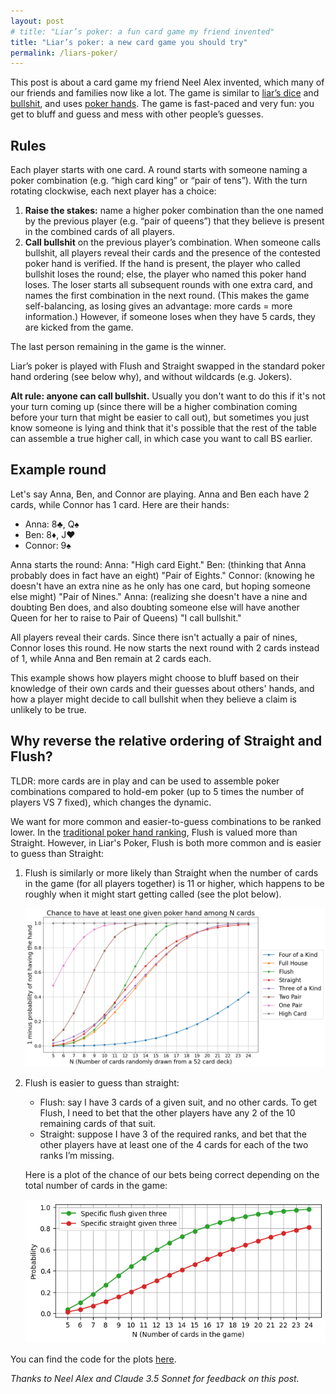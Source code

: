 ```yaml
---
layout: post
# title: "Liar’s poker: a fun card game my friend invented"
title: "Liar’s poker: a new card game you should try"
permalink: /liars-poker/
---
```


This post is about a card game my friend Neel Alex invented, which many of our friends and families now like a lot. The game is similar to [liar’s dice](https://en.wikipedia.org/wiki/Liar%27s_dice) and [bullshit](https://en.wikipedia.org/wiki/Cheat_(game)), and uses [poker hands](https://en.wikipedia.org/wiki/List_of_poker_hands#Hand-ranking_categories). The game is fast-paced and very fun: you get to bluff and guess and mess with other people’s guesses.


## Rules
Each player starts with one card. A round starts with someone naming a poker combination (e.g. “high card king” or “pair of tens”). With the turn rotating clockwise, each next player has a choice:
1. **Raise the stakes:** name a higher poker combination than the one named by the previous player (e.g. “pair of queens”) that they believe is present in the combined cards of all players.
2. **Call bullshit** on the previous player’s combination. When someone calls bullshit, all players reveal their cards and the presence of the contested poker hand is verified. If the hand is present, the player who called bullshit loses the round; else, the player who named this poker hand loses. The loser starts all subsequent rounds with one extra card, and names the first combination in the next round. (This makes the game self-balancing, as losing gives an advantage: more cards = more information.) However, if someone loses when they have 5 cards, they are kicked from the game.

The last person remaining in the game is the winner. 

Liar’s poker is played with Flush and Straight swapped in the standard poker hand ordering (see below why), and without wildcards (e.g. Jokers).

**Alt rule: anyone can call bullshit.** Usually you don't want to do this if it's not your turn coming up (since there will be a higher combination coming before your turn that might be easier to call out), but sometimes you just know someone is lying and think that it's possible that the rest of the table can assemble a true higher call, in which case you want to call BS earlier.

## Example round
Let's say Anna, Ben, and Connor are playing. Anna and Ben each have 2 cards, while Connor has 1 card. Here are their hands:

- Anna: 8♣, Q♠
- Ben: 8♦, J♥
- Connor: 9♠

Anna starts the round:
Anna: "High card Eight." Ben: (thinking that Anna probably does in fact have an eight) "Pair of Eights." Connor: (knowing he doesn't have an extra nine as he only has one card, but hoping someone else might) "Pair of Nines." Anna: (realizing she doesn't have a nine and doubting Ben does, and also doubting someone else will have another Queen for her to raise to Pair of Queens) "I call bullshit."

All players reveal their cards. Since there isn't actually a pair of nines, Connor loses this round. He now starts the next round with 2 cards instead of 1, while Anna and Ben remain at 2 cards each.

This example shows how players might choose to bluff based on their knowledge of their own cards and their guesses about others' hands, and how a player might decide to call bullshit when they believe a claim is unlikely to be true.

## Why reverse the relative ordering of Straight and Flush?
TLDR: more cards are in play and can be used to assemble poker combinations compared to hold-em poker (up to 5 times the number of players VS 7 fixed), which changes the dynamic.



<!-- <details>
  <summary>Expand for a more detailed explanation.</summary> -->

We want for more common and easier-to-guess combinations to be ranked lower. In the [traditional poker hand ranking](https://en.wikipedia.org/wiki/List_of_poker_hands#Hand-ranking_categories), Flush is valued more than Straight. However, in Liar's Poker, Flush is both more common and is easier to guess than Straight:

1. Flush is similarly or more likely than Straight when the number of cards in the game (for all players together) is 11 or higher, which happens to be roughly when it might start getting called (see the plot below).

    ![Chance of different poker combinations among N cards in play (across all players)](../images/liars-poker/poker-combination-probs.png)


2. Flush is easier to guess than straight:
    - Flush: say I have 3 cards of a given suit, and no other cards. To get Flush, I need to bet that the other players have any 2 of the 10 remaining cards of that suit. 
    - Straight: suppose I have 3 of the required ranks, and bet that the other players have at least one of the 4 cards for each of the two ranks I’m missing.
    
    Here is a plot of the chance of our bets being correct depending on the total number of cards in the game:

    ![Chance of different poker combinations among N cards in play (across all players)](../images/liars-poker/flush-vs-straight.png)

You can find the code for the plots [here](https://gist.github.com/krasheninnikov/aa5baf939a9563075a70c0342a4fe5ea#file-poker_hand_probabilities-ipynb).


<!-- </details> -->

*Thanks to Neel Alex and Claude 3.5 Sonnet for feedback on this post.*